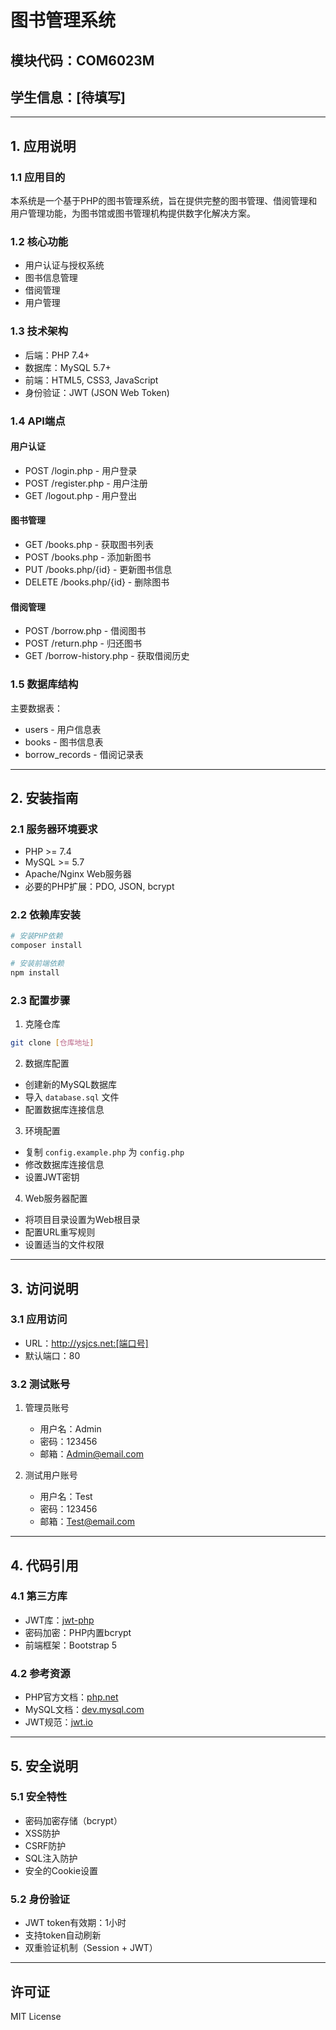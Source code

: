 # 图书管理系统
## 模块代码：COM6023M
## 学生信息：[待填写]

---

## 1. 应用说明

### 1.1 应用目的
本系统是一个基于PHP的图书管理系统，旨在提供完整的图书管理、借阅管理和用户管理功能，为图书馆或图书管理机构提供数字化解决方案。

### 1.2 核心功能
- 用户认证与授权系统
- 图书信息管理
- 借阅管理
- 用户管理

### 1.3 技术架构
- 后端：PHP 7.4+
- 数据库：MySQL 5.7+
- 前端：HTML5, CSS3, JavaScript
- 身份验证：JWT (JSON Web Token)

### 1.4 API端点
#### 用户认证
- POST /login.php - 用户登录
- POST /register.php - 用户注册
- GET /logout.php - 用户登出

#### 图书管理
- GET /books.php - 获取图书列表
- POST /books.php - 添加新图书
- PUT /books.php/{id} - 更新图书信息
- DELETE /books.php/{id} - 删除图书

#### 借阅管理
- POST /borrow.php - 借阅图书
- POST /return.php - 归还图书
- GET /borrow-history.php - 获取借阅历史

### 1.5 数据库结构
主要数据表：
- users - 用户信息表
- books - 图书信息表
- borrow_records - 借阅记录表

---

## 2. 安装指南

### 2.1 服务器环境要求
- PHP >= 7.4
- MySQL >= 5.7
- Apache/Nginx Web服务器
- 必要的PHP扩展：PDO, JSON, bcrypt

### 2.2 依赖库安装
```bash
# 安装PHP依赖
composer install

# 安装前端依赖
npm install
```

### 2.3 配置步骤
1. 克隆仓库
```bash
git clone [仓库地址]
```

2. 数据库配置
- 创建新的MySQL数据库
- 导入 `database.sql` 文件
- 配置数据库连接信息

3. 环境配置
- 复制 `config.example.php` 为 `config.php`
- 修改数据库连接信息
- 设置JWT密钥

4. Web服务器配置
- 将项目目录设置为Web根目录
- 配置URL重写规则
- 设置适当的文件权限

---

## 3. 访问说明

### 3.1 应用访问
- URL：http://ysjcs.net:[端口号]
- 默认端口：80

### 3.2 测试账号
1. 管理员账号
   - 用户名：Admin
   - 密码：123456
   - 邮箱：Admin@email.com

2. 测试用户账号
   - 用户名：Test
   - 密码：123456
   - 邮箱：Test@email.com

---

## 4. 代码引用

### 4.1 第三方库
- JWT库：[jwt-php](https://github.com/firebase/php-jwt)
- 密码加密：PHP内置bcrypt
- 前端框架：Bootstrap 5

### 4.2 参考资源
- PHP官方文档：[php.net](https://www.php.net/docs.php)
- MySQL文档：[dev.mysql.com](https://dev.mysql.com/doc/)
- JWT规范：[jwt.io](https://jwt.io/)

---

## 5. 安全说明

### 5.1 安全特性
- 密码加密存储（bcrypt）
- XSS防护
- CSRF防护
- SQL注入防护
- 安全的Cookie设置

### 5.2 身份验证
- JWT token有效期：1小时
- 支持token自动刷新
- 双重验证机制（Session + JWT）

---

## 许可证
MIT License 